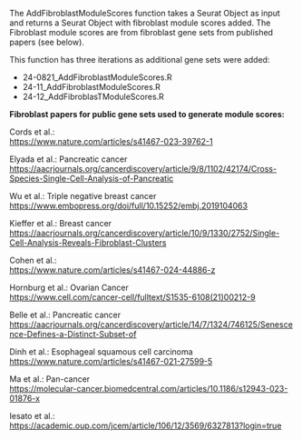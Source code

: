 The AddFibroblastModuleScores function takes a Seurat Object as input and returns a Seurat Object with fibroblast module scores added. The Fibroblast module scores are from fibroblast gene sets from published papers (see below). 

This function has three iterations as additional gene sets were added:  
- 24-0821_AddFibroblastModuleScores.R
- 24-11_AddFibroblastModuleScores.R  
- 24-12_AddFibroblasTModuleScores.R  

**Fibroblast papers for public gene sets used to generate module scores:** 

Cords et al.:  
https://www.nature.com/articles/s41467-023-39762-1

Elyada et al.: Pancreatic cancer  
https://aacrjournals.org/cancerdiscovery/article/9/8/1102/42174/Cross-Species-Single-Cell-Analysis-of-Pancreatic

Wu et al.: Triple negative breast cancer  
https://www.embopress.org/doi/full/10.15252/embj.2019104063

Kieffer et al.: Breast cancer  
https://aacrjournals.org/cancerdiscovery/article/10/9/1330/2752/Single-Cell-Analysis-Reveals-Fibroblast-Clusters

Cohen et al.:  
https://www.nature.com/articles/s41467-024-44886-z

Hornburg et al.: Ovarian Cancer  
https://www.cell.com/cancer-cell/fulltext/S1535-6108(21)00212-9

Belle et al.: Pancreatic cancer  
https://aacrjournals.org/cancerdiscovery/article/14/7/1324/746125/Senescence-Defines-a-Distinct-Subset-of

Dinh et al.: Esophageal squamous cell carcinoma  
https://www.nature.com/articles/s41467-021-27599-5

Ma et al.: Pan-cancer  
https://molecular-cancer.biomedcentral.com/articles/10.1186/s12943-023-01876-x

Iesato et al.:  
https://academic.oup.com/jcem/article/106/12/3569/6327813?login=true
